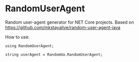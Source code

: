 # RandomUserAgent
Random user-agent generator for NET Core projects. Based on https://github.com/mkstayalive/random-user-agent-java

How to use:

`using RandomUserAgent;`

`string userAgent = RandomUa.RandomUserAgent;`
